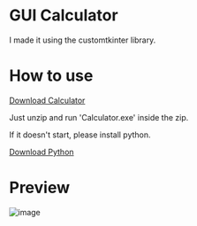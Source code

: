 # GUI Calculator

I made it using the customtkinter library.

# How to use

[Download Calculator](https://github.com/Believe0127/CTk-GUI-Python-Calculator./releases/tag/CalculatorV5.6)

Just unzip and run 'Calculator.exe' inside the zip.

If it doesn't start, please install python.

[Download Python](https://www.python.org/downloads/)

# Preview

![image](https://github.com/user-attachments/assets/b786af9c-0462-4fb1-8cf0-ebc0f175feb5)
